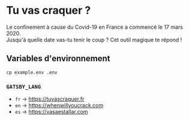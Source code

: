 # Tu vas craquer ?

Le confinement à cause du Covid-19 en France a commencé le 17 mars 2020.\
Jusqu'à quelle date vas-tu tenir le coup ? Cet outil magique te répond !

## Variables d'environnement

    cp example.env .env

### `GATSBY_LANG`

- `fr` → https://tuvascraquer.fr
- `en` → https://whenwillyoucrack.com
- `es` → https://vasaestallar.com
